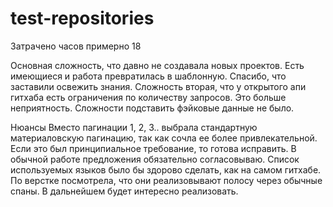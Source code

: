 # test-repositories

Затрачено часов примерно 18

Основная сложность, что давно не создавала новых проектов. Есть имеющиеся и работа превратилась в шаблонную. Спасибо, что заставили освежить знания.
Сложность вторая, что у открытого апи гитхаба есть ограничения по количеству запросов. Это больше неприятность. Сложности подставить фэйковые данные не было.

Нюансы
Вместо пагинации 1, 2, 3.. выбрала стандартную материаловскую пагинацию, так как сочла ее более привлекательной. Если это был принципиальное требование, то готова исправить. В обычной работе предложения обязательно согласовываю. 
Список используемых языков было бы здорово сделать, как на самом гитхабе. По верстке посмотрела, что они реализовывают полосу через обычные спаны. В дальнейшем будет интересно реализовать. 
